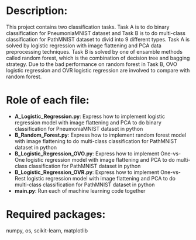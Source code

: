 # Description: 

This project contains two classification tasks. Task A is to do binary classification for PneumoniaMNIST dataset and Task B is to do multi-class classification for PathMNIST dataset to divid into 9 different types. Task A is solved by logistic regression with image flattening and PCA data preprocessing techniques. Task B is solved by one of ensamble methods called random forest, which is the combination of decision tree and bagging strategy. Due to the bad performance on random forest in Task B, OVO logistic regression and OVR logistic regression are involved to compare with random forest. 


# Role of each file:

* **A_Logistic_Regression.py**: Express how to implement logistic regression model with image flattening and PCA to do binary classification for PneumoniaMNIST dataset in python
* **B_Random_Forest.py**: Express how to implement random forest model with image flattening to do multi-class classification for PathMNIST dataset in python
* **B_Logistic_Regression_OVO.py**: Express how to implement One-vs-One logistic regression model with image flattening and PCA to do multi-class classification for PathMNIST dataset in python
* **B_Logistic_Regression_OVR.py**: Express how to implement One-vs-Rest logistic regression model with image flattening and PCA to do multi-class classification for PathMNIST dataset in python
* **main.py**: Run each of machine learning code together


# Required packages:

numpy, os, scikit-learn, matplotlib 